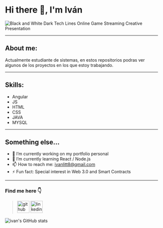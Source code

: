 # Hi there 👋, I'm Iván
![Black and White Dark Tech Lines Online Game Streaming Creative Presentation](https://user-images.githubusercontent.com/70293887/206284292-4741c6fe-7393-4384-98f4-d10c758e02fa.gif)
____

## About me:

Actualmente estudiante de sistemas, 
en estos repositorios podras ver algunos de los proyectos en los que estoy trabajando.
___

## Skills: 
  - Angular
  - JS
  - HTML
  - CSS
  - JAVA
  - MYSQL
___

## Something else...

- 🔭 I’m currently working on my portfolio personal 
- 🌱 I’m currently learning React / Node.js 
- 📫 How to reach me: ivanlitt8@gmail.com 
- ⚡ Fun fact: Special interest in Web 3.0 and Smart Contracts
___

### Find me here :point_down:
> [<img src='https://cdn.jsdelivr.net/npm/simple-icons@3.0.1/icons/github.svg' alt='github' height='40'>](https://github.com/https://github.com/ivanlitt8)          [<img src='https://cdn.jsdelivr.net/npm/simple-icons@3.0.1/icons/linkedin.svg' alt='linkedin' height='40'>](https://www.linkedin.com/in/https://www.linkedin.com/in/ivan-litt//)


![ivan's GitHub stats](https://github-readme-stats.vercel.app/api?username=ivanlitt8&show_icons=true&theme=dark)
